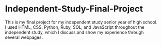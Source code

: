 # Independent-Study-Final-Project
This is my final project for my independent study senior year of high school.
I used HTML, CSS, Python, Ruby, SQL, and JavaScript throughout the independent study,
which I discuss and show my experience through several webpages.
